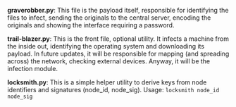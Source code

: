 **graverobber.py**: This file is the payload itself, responsible for identifying the files to infect, sending the originals to the central server, encoding the originals and showing the interface requiring a password.

**trail-blazer.py**: This is the front file, optional utility. It infects a machine from the inside out, identifying the operating system and downloading its payload. In future updates, it will be responsible for mapping (and spreading across) the network, checking external devices. Anyway, it will be the infection module.

**locksmith.py**: This is a simple helper utility to derive keys from node identifiers and signatures (node_id, node_sig). Usage: ```locksmith node_id node_sig```
